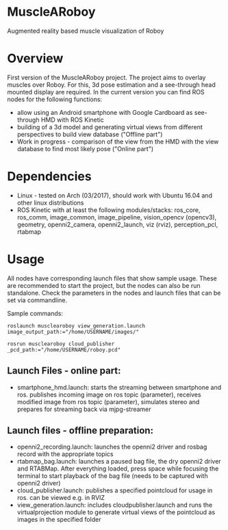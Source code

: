# MuscleARoboy
Augmented reality based muscle visualization of Roboy

# Overview
First version of the MuscleARoboy project. The project aims to overlay muscles over Roboy. For this, 3d pose estimation and a see-through head mounted display are required.
In the current version you can find ROS nodes for the following functions:
* allow using an Android smartphone with Google Cardboard as see-through HMD with ROS Kinetic
* building of a 3d model and generating virtual views from different perspectives to build view database ("Offline part")
* Work in progress - comparison of the view from the HMD with the view database to find most likely pose ("Online part")

# Dependencies
* Linux - tested on Arch (03/2017), should work with Ubuntu 16.04 and other linux distributions
* ROS Kinetic with at least the following modules/stacks: ros_core, ros_comm, image_common, image_pipeline, vision_opencv (opencv3), geometry, openni2_camera, openni2_launch, viz (rviz), perception_pcl, rtabmap

# Usage
All nodes have corresponding launch files that show sample usage. These are recommended to start the project, but the nodes can also be run standalone. 
Check the parameters in the nodes and launch files that can be set via commandline.

Sample commands:

```
roslaunch musclearoboy view_generation.launch image_output_path:="/home/USERNAME/images/"

rosrun musclearoboy cloud_publisher _pcd_path:="/home/USERNAME/roboy.pcd"
```

## Launch Files - online part:
* smartphone_hmd.launch: starts the streaming between smartphone and ros. publishes incoming image on ros topic (parameter), receives modified image from ros topic (parameter), simulates stereo and prepares for streaming back via mjpg-streamer

## Launch files - offline preparation:
* openni2_recording.launch: launches the openni2 driver and rosbag record with the appropriate topics
* rtabmap_bag.launch: launches a paused bag file, the dry openni2 driver and RTABMap. After everything loaded, press space while focusing the terminal to start playback of the bag file (needs to be captured with openni2 driver)
* cloud_publisher.launch: publishes a specified pointcloud for usage in ros. can be viewed e.g. in RVIZ
* view_generation.launch: includes cloudpublisher.launch and runs the virtualprojection module to generate virtual views of the pointcloud as images in the specified folder